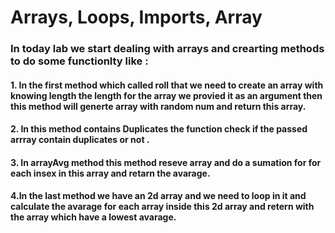 # Arrays, Loops, Imports, Array
### In today lab we start dealing with arrays and crearting methods to do some functionlty like :
#### 1. In the first method which called roll that we need to create an array with knowing length the length for the array we provied it as an argument then this method will generte array with random num and return this array.
#### 2. In this method contains Duplicates the function check if the passed arrray contain duplicates or not .
#### 3. In arrayAvg method  this method reseve array and do a sumation for for each insex in this array and retarn the avarage.
#### 4.In the last method  we have an 2d array and we need to loop in it and calculate the avarage for each array inside this 2d array and retern with the array which have a lowest avarage.